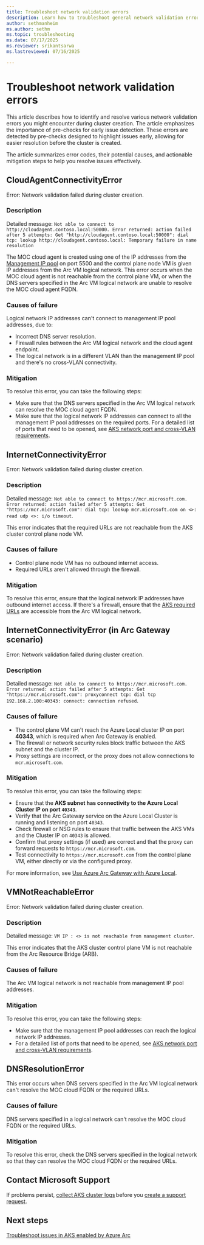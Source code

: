 ```yaml
---
title: Troubleshoot network validation errors
description: Learn how to troubleshoot general network validation errors in AKS Arc.
author: sethmanheim
ms.author: sethm
ms.topic: troubleshooting
ms.date: 07/17/2025
ms.reviewer: srikantsarwa
ms.lastreviewed: 07/16/2025

---
```


# Troubleshoot network validation errors

This article describes how to identify and resolve various network validation errors you might encounter during cluster creation. The article emphasizes the importance of pre-checks for early issue detection. These errors are detected by pre-checks designed to highlight issues early, allowing for easier resolution before the cluster is created.

The article summarizes error codes, their potential causes, and actionable mitigation steps to help you resolve issues effectively.

## CloudAgentConnectivityError

Error: Network validation failed during cluster creation.

### Description

Detailed message: `Not able to connect to http://cloudagent.contoso.local:50000. Error returned: action failed after 5 attempts: Get "http://cloudagent.contoso.local:50000": dial tcp: lookup http://cloudagent.contoso.local: Temporary failure in name resolution`

The MOC cloud agent is created using one of the IP addresses from the [Management IP pool](/azure/azure-local/plan/cloud-deployment-network-considerations#management-ip-pool) on port 5500 and the control plane node VM is given IP addresses from the Arc VM logical network. This error occurs when the MOC cloud agent is not reachable from the control plane VM, or when the DNS servers specified in the Arc VM logical network are unable to resolve the MOC cloud agent FQDN.

### Causes of failure

Logical network IP addresses can't connect to management IP pool addresses, due to:

- Incorrect DNS server resolution.
- Firewall rules between the Arc VM logical network and the cloud agent endpoint.
- The logical network is in a different VLAN than the management IP pool and there's no cross-VLAN connectivity.

### Mitigation

To resolve this error, you can take the following steps:

- Make sure that the DNS servers specified in the Arc VM logical network can resolve the MOC cloud agent FQDN.
- Make sure that the logical network IP addresses can connect to all the management IP pool addresses on the required ports. For a detailed list of ports that need to be opened, see [AKS network port and cross-VLAN requirements](aks-hci-network-system-requirements.md#network-port-and-cross-vlan-requirements).

## InternetConnectivityError

Error: Network validation failed during cluster creation.

### Description

Detailed message: `Not able to connect to https://mcr.microsoft.com. Error returned: action failed after 5 attempts: Get "https://mcr.microsoft.com": dial tcp: lookup mcr.microsoft.com on <>: read udp <>: i/o timeout`.

This error indicates that the required URLs are not reachable from the AKS cluster control plane node VM.

### Causes of failure

- Control plane node VM has no outbound internet access.
- Required URLs aren't allowed through the firewall.

### Mitigation

To resolve this error, ensure that the logical network IP addresses have outbound internet access. If there's a firewall, ensure that the [AKS required URLs](aks-hci-network-system-requirements.md#firewall-url-exceptions) are accessible from the Arc VM logical network.

## InternetConnectivityError (in Arc Gateway scenario)

Error: Network validation failed during cluster creation.

### Description

Detailed message: `Not able to connect to https://mcr.microsoft.com. Error returned: action failed after 5 attempts: Get "https://mcr.microsoft.com": proxyconnect tcp: dial tcp 192.168.2.100:40343: connect: connection refused`.

### Causes of failure

- The control plane VM can't reach the Azure Local cluster IP on port **40343**, which is required when Arc Gateway is enabled.
- The firewall or network security rules block traffic between the AKS subnet and the cluster IP.
- Proxy settings are incorrect, or the proxy does not allow connections to `mcr.microsoft.com`.

### Mitigation

To resolve this error, you can take the following steps:

- Ensure that the **AKS subnet has connectivity to the Azure Local Cluster IP on port `40343`**.  
- Verify that the Arc Gateway service on the Azure Local Cluster is running and listening on port `40343`.  
- Check firewall or NSG rules to ensure that traffic between the AKS VMs and the Cluster IP on `40343` is allowed.  
- Confirm that proxy settings (if used) are correct and that the proxy can forward requests to `https://mcr.microsoft.com`.  
- Test connectivity to `https://mcr.microsoft.com` from the control plane VM, either directly or via the configured proxy.

For more information, see [Use Azure Arc Gateway with Azure Local](aks-hci-network-system-requirements.md#use-azure-arc-gateway-preview-with-azure-local).

## VMNotReachableError

Error: Network validation failed during cluster creation.

### Description

Detailed message: `VM IP : <> is not reachable from management cluster`.

This error indicates that the AKS cluster control plane VM is not reachable from the Arc Resource Bridge (ARB).

### Causes of failure

The Arc VM logical network is not reachable from management IP pool addresses.

### Mitigation

To resolve this error, you can take the following steps:

- Make sure that the management IP pool addresses can reach the logical network IP addresses.
- For a detailed list of ports that need to be opened, see [AKS network port and cross-VLAN requirements](aks-hci-network-system-requirements.md#network-port-and-cross-vlan-requirements).

## DNSResolutionError

This error occurs when DNS servers specified in the Arc VM logical network can't resolve the MOC cloud FQDN or the required URLs.

### Causes of failure

DNS servers specified in a logical network can't resolve the MOC cloud FQDN or the required URLs.

### Mitigation

To resolve this error, check the DNS servers specified in the logical network so that they can resolve the MOC cloud FQDN or the required URLs.

## Contact Microsoft Support

If problems persist, [collect AKS cluster logs](get-on-demand-logs.md) before you [create a support request](aks-troubleshoot.md#open-a-support-request).

## Next steps

[Troubleshoot issues in AKS enabled by Azure Arc](aks-troubleshoot.md)

